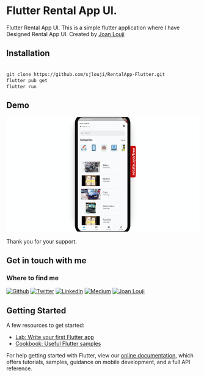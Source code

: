 # Flutter Rental App UI. 

Flutter Rental App UI. 
This is a simple flutter application where I have Designed Rental App UI.
Created by [Joan Louji](https://joanlouji.web.app/)

## Installation

``` 

git clone https://github.com/sjlouji/RentalApp-Flutter.git
flutter pub get
flutter run 

```


## Demo

<img src="Demo/RentalApp.png" height="300em" /> <br>

Thank you for your support. 

## Get in touch with me

<h3>Where to find me</h3>
<p><a href="https://github.com/sjlouji" target="_blank"><img alt="Github" src="https://img.shields.io/badge/GitHub-%2312100E.svg?&style=for-the-badge&logo=Github&logoColor=white" /></a> <a href="https://twitter.com/Joanlouji" target="_blank"><img alt="Twitter" src="https://img.shields.io/badge/twitter-%231DA1F2.svg?&style=for-the-badge&logo=twitter&logoColor=white" /></a> <a href="https://www.linkedin.com/in/sjlouji" target="_blank"><img alt="LinkedIn" src="https://img.shields.io/badge/linkedin-%230077B5.svg?&style=for-the-badge&logo=linkedin&logoColor=white" /></a> <a href="https://medium.com/@sjlouji10" target="_blank"><img alt="Medium" src="https://img.shields.io/badge/medium-%2312100E.svg?&style=for-the-badge&logo=medium&logoColor=white" /></a>
   <a href="https://joanlouji.web.app/" target="_blank"><img alt="Joan Louji" src="https://img.shields.io/badge/JL-Joan%20Louji-yellowgreen?style=for-the-badge&" /></a>
</p>

## Getting Started

A few resources to get started:

- [Lab: Write your first Flutter app](https://flutter.dev/docs/get-started/codelab)
- [Cookbook: Useful Flutter samples](https://flutter.dev/docs/cookbook)

For help getting started with Flutter, view our
[online documentation](https://flutter.dev/docs), which offers tutorials,
samples, guidance on mobile development, and a full API reference.

